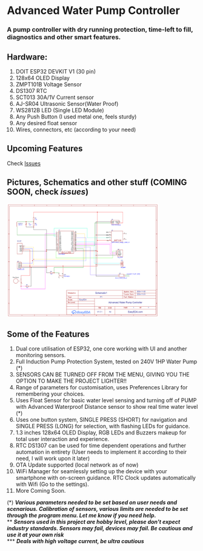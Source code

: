 # Advanced Water Pump Controller
### A pump controller with dry running protection, time-left to fill, diagnostics and other smart features.

## Hardware:
1. DOIT ESP32 DEVKIT V1 (30 pin)
2. 128x64 OLED Display
3. ZMPT101B Voltage Sensor
4. DS1307 RTC
5. SCT013 30A/1V Current sensor
6. AJ-SR04 Ultrasonic Sensor(Water Proof)
7. WS2812B LED (Single LED Module)
8. Any Push Button (I used metal one, feels sturdy)
9. Any desired float sensor
10. Wires, connectors, etc (according to your need)

## Upcoming Features
Check [Issues](https://github.com/KamadoTanjiro-beep/Advanced-Water-Pump-Controller/issues)

## Pictures, Schematics and other stuff (COMING SOON, check ***issues***)
<img src="https://github.com/KamadoTanjiro-beep/Advanced-Water-Pump-Controller/blob/main/resource/SCH_Schematic1.png" alt="Schematics" width="400" height="300">

## Some of the Features
1. Dual core utilisation of ESP32, one core working with UI and another monitoring sensors.
2. Full Induction Pump Protection System, tested on 240V 1HP Water Pump (*)
3. SENSORS CAN BE TURNED OFF FROM THE MENU, GIVING YOU THE OPTION TO MAKE THE PROJECT LIGHTER!!
4. Range of parameters for customisation, uses Preferences Library for remembering your choices.
5. Uses Float Sensor for basic water level sensing and turning off of PUMP with Advanced Waterproof Distance sensor to show real time water level (*)
6. Uses one button system, SINGLE PRESS (SHORT) for navigation and SINGLE PRESS (LONG) for selection, with flashing LEDs for guidance.
7. 1.3 inches 128x64 OLED Display, RGB LEDs and Buzzers makeup for total user interaction and experience.
8. RTC DS1307 can be used for time dependent operations and further automation in entirety (User needs to implement it according to their need, I will work upon it later)
9. OTA Update supported (local network as of now)
10. WiFi Manager for seamlessly setting up the device with your smartphone with on-screen guidance. RTC Clock updates automatically with Wifi (Go to the settings).
11. More Coming Soon.

(*) ***Various parameters needed to be set based on user needs and scenarious. Calibration of sensors, various limits are needed to be set through the program menu. Let me know if you need help.*** </br>
** ***Sensors used in this project are hobby level, please don't expect industry standards. Sensors may fail, devices may fail. Be cautious and use it at your own risk*** </br>
*** ***Deals with high voltage current, be ultra cautious***

